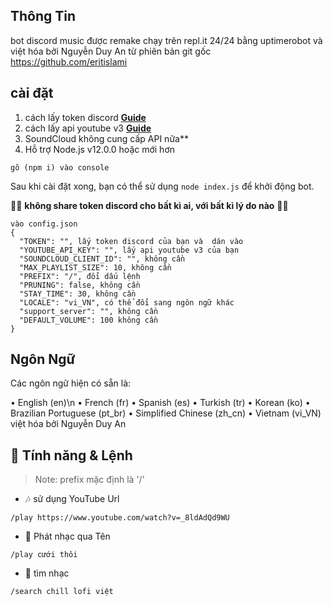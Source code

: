 ## Thông Tin
bot discord music được remake chạy trên repl.it 24/24 bằng uptimerobot và việt hóa bởi Nguyễn Duy An từ phiên bản git gốc
https://github.com/eritislami

## cài đặt

1. cách lấy token discord **[Guide](https://discordjs.guide/preparations/setting-up-a-bot-application.html#creating-your-bot)**
2. cách lấy api youtube v3 **[Guide](https://developers.google.com/youtube/v3/getting-started)**  
3. SoundCloud không cung cấp API nữa**
4. Hỗ trợ Node.js v12.0.0 hoặc mới hơn
```
gõ (npm i) vào console
```
Sau khi cài đặt xong, bạn có thể sử dụng `node index.js` để khởi động bot.

🚨🚨 **không share token discord cho bất kì ai, với bất kì lý do nào** 🚨🚨

```
vào config.json
{
  "TOKEN": "", lấy token discord của bạn và  dán vào
  "YOUTUBE_API_KEY": "", lấy api youtube v3 của bạn
  "SOUNDCLOUD_CLIENT_ID": "", không cần
  "MAX_PLAYLIST_SIZE": 10, không cần
  "PREFIX": "/", đổi dấu lệnh
  "PRUNING": false, không cần
  "STAY_TIME": 30, không cần
  "LOCALE": "vi_VN", có thể đổi sang ngôn ngữ khác
  "support_server": "", không cần
  "DEFAULT_VOLUME": 100 không cần
}
```

## Ngôn Ngữ
Các ngôn ngữ hiện có sẵn là:

• English (en)\n
• French (fr)
• Spanish (es)
• Turkish (tr)
• Korean (ko)
• Brazilian Portuguese (pt_br)
• Simplified Chinese (zh_cn)
• Vietnam (vi_VN) việt hóa bởi Nguyễn Duy An
## 📝 Tính năng & Lệnh

> Note: prefix mặc định là '/'

* 🎶 sử dụng YouTube Url

`/play https://www.youtube.com/watch?v=_8ldAdQd9WU`

* 🔎 Phát nhạc qua Tên

`/play cưới thôi`

* 🔎 tìm nhạc

`/search chill lofi việt`


